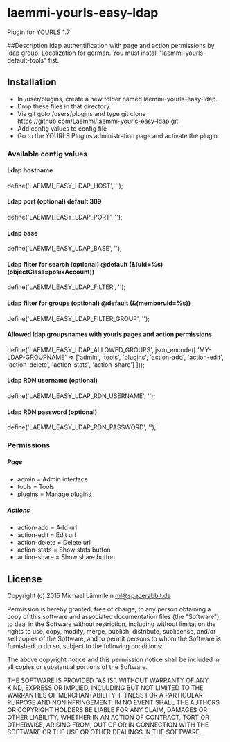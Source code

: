 # laemmi-yourls-easy-ldap
Plugin for YOURLS 1.7

##Description
ldap authentification with page and action permissions by ldap group. Localization for german.
You must install "laemmi-yourls-default-tools" fist.

## Installation
* In /user/plugins, create a new folder named laemmi-yourls-easy-ldap.
* Drop these files in that directory.
* Via git goto /users/plugins and type git clone https://github.com/Laemmi/laemmi-yourls-easy-ldap.git
* Add config values to config file
* Go to the YOURLS Plugins administration page and activate the plugin.

### Available config values
#### Ldap hostname
define('LAEMMI_EASY_LDAP_HOST', '');
#### Ldap port (optional) default 389
define('LAEMMI_EASY_LDAP_PORT', '');
#### Ldap base
define('LAEMMI_EASY_LDAP_BASE', '');
#### Ldap filter for search (optional) @default (&(uid=%s)(objectClass=posixAccount))
define('LAEMMI_EASY_LDAP_FILTER', '');
#### Ldap filter for groups (optional) @default (&(memberuid=%s))
define('LAEMMI_EASY_LDAP_FILTER_GROUP', '');
#### Allowed ldap groupsnames with yourls pages and action permissions
define('LAEMMI_EASY_LDAP_ALLOWED_GROUPS', json_encode([
    'MY-LDAP-GROUPNAME' => ['admin', 'tools', 'plugins', 'action-add', 'action-edit', 'action-delete', 'action-stats', 'action-share']
]));
#### Ldap RDN username (optional)
define('LAEMMI_EASY_LDAP_RDN_USERNAME', '');
#### Ldap RDN password (optional)
define('LAEMMI_EASY_LDAP_RDN_PASSWORD', '');

### Permissions
##### Page
* admin = Admin interface
* tools = Tools
* plugins = Manage plugins
##### Actions
* action-add = Add url
* action-edit = Edit url
* action-delete = Delete url
* action-stats = Show stats button
* action-share = Show share button

## License
Copyright (c) 2015 Michael Lämmlein <ml@spacerabbit.de>

Permission is hereby granted, free of charge, to any person obtaining a
copy of this software and associated documentation files (the "Software"),
to deal in the Software without restriction, including without limitation
the rights to use, copy, modify, merge, publish, distribute, sublicense,
and/or sell copies of the Software, and to permit persons to whom the
Software is furnished to do so, subject to the following conditions:

The above copyright notice and this permission notice shall be included in
all copies or substantial portions of the Software.

THE SOFTWARE IS PROVIDED "AS IS", WITHOUT WARRANTY OF ANY KIND, EXPRESS OR
IMPLIED, INCLUDING BUT NOT LIMITED TO THE WARRANTIES OF MERCHANTABILITY,
FITNESS FOR A PARTICULAR PURPOSE AND NONINFRINGEMENT. IN NO EVENT SHALL THE
AUTHORS OR COPYRIGHT HOLDERS BE LIABLE FOR ANY CLAIM, DAMAGES OR OTHER
LIABILITY, WHETHER IN AN ACTION OF CONTRACT, TORT OR OTHERWISE, ARISING
FROM, OUT OF OR IN CONNECTION WITH THE SOFTWARE OR THE USE OR OTHER DEALINGS
IN THE SOFTWARE.
